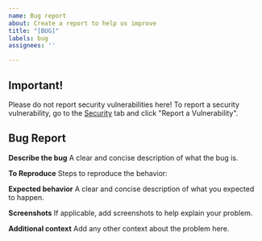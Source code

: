 ```yaml
---
name: Bug report
about: Create a report to help us improve
title: "[BUG]"
labels: bug
assignees: ''

---
```


## Important!

Please do not report security vulnerabilities here!
To report a security vulnerability, go to the [Security](https://github.com/ctx400/pv/security)
tab and click "Report a Vulnerability".

## Bug Report

**Describe the bug**
A clear and concise description of what the bug is.

**To Reproduce**
Steps to reproduce the behavior:

**Expected behavior**
A clear and concise description of what you expected to happen.

**Screenshots**
If applicable, add screenshots to help explain your problem.

**Additional context**
Add any other context about the problem here.
